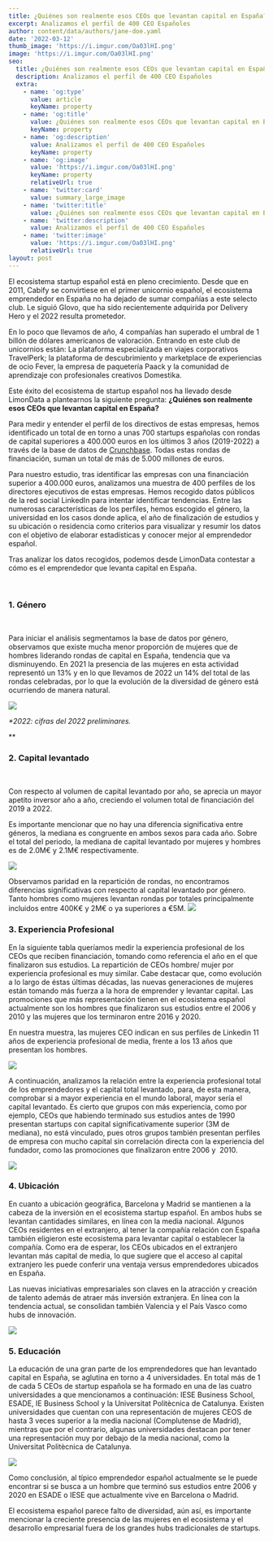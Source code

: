 ```yaml
---
title: ¿Quiénes son realmente esos CEOs que levantan capital en España?
excerpt: Analizamos el perfil de 400 CEO Españoles
author: content/data/authors/jane-doe.yaml
date: '2022-03-12'
thumb_image: 'https://i.imgur.com/Oa03lHI.png'
image: 'https://i.imgur.com/Oa03lHI.png'
seo:
  title: ¿Quiénes son realmente esos CEOs que levantan capital en España?
  description: Analizamos el perfil de 400 CEO Españoles
  extra:
    - name: 'og:type'
      value: article
      keyName: property
    - name: 'og:title'
      value: ¿Quiénes son realmente esos CEOs que levantan capital en España?
      keyName: property
    - name: 'og:description'
      value: Analizamos el perfil de 400 CEO Españoles
      keyName: property
    - name: 'og:image'
      value: 'https://i.imgur.com/Oa03lHI.png'
      keyName: property
      relativeUrl: true
    - name: 'twitter:card'
      value: summary_large_image
    - name: 'twitter:title'
      value: ¿Quiénes son realmente esos CEOs que levantan capital en España?
    - name: 'twitter:description'
      value: Analizamos el perfil de 400 CEO Españoles
    - name: 'twitter:image'
      value: 'https://i.imgur.com/Oa03lHI.png'
      relativeUrl: true
layout: post
---
```

El ecosistema startup español está en pleno crecimiento. Desde que en 2011, Cabify se convirtiese en el primer unicornio español, el ecosistema emprendedor en España no ha dejado de sumar compañías a este selecto club. Le siguió Glovo, que ha sido recientemente adquirida por Delivery Hero y el 2022 resulta prometedor.

En lo poco que llevamos de año, 4 compañías han superado el umbral de 1 billón de dólares americanos de valoración. Entrando en este club de unicornios están: La plataforma especializada en viajes corporativos TravelPerk; la plataforma de descubrimiento y marketplace de experiencias de ocio Fever, la empresa de paquetería Paack y la comunidad de aprendizaje con profesionales creativos Domestika. 

Este éxito del ecosistema de startup español nos ha llevado desde LimonData a plantearnos la siguiente pregunta: **¿Quiénes son realmente esos CEOs que levantan capital en España?**

Para medir y entender el perfil de los directivos de estas empresas, hemos identificado un total de en torno a unas 700 startups españolas con rondas de capital superiores a 400.000 euros en los últimos 3 años (2019-2022) a través de la base de datos de [Crunchbase](https://www.crunchbase.com/). Todas estas rondas de financiación, suman un total de más de 5.000 millones de euros.

Para nuestro estudio, tras identificar las empresas con una financiación superior a 400.000 euros, analizamos una muestra de 400 perfiles de los directores ejecutivos de estas empresas. Hemos recogido datos públicos de la red social LinkedIn para intentar identificar tendencias. Entre las numerosas características de los perfiles, hemos escogido el género, la universidad en los casos donde aplica, el año de finalización de estudios y su ubicación o residencia como criterios para visualizar y resumir los datos con el objetivo de elaborar estadísticas y conocer mejor al emprendedor español.

Tras analizar los datos recogidos, podemos desde LimonData contestar a cómo es el emprendedor que levanta capital en España.

  

### 1. Género

 

Para iniciar el análisis segmentamos la base de datos por género, observamos que existe mucha menor proporción de mujeres que de hombres liderando rondas de capital en España, tendencia que va disminuyendo. En 2021 la presencia de las mujeres en esta actividad representó un 13% y en lo que llevamos de 2022 un 14% del total de las rondas celebradas, por lo que la evolución de la diversidad de género está ocurriendo de manera natural.

![](https://lh5.googleusercontent.com/XYNbLEhwCgiDQNUx159XqHUu2q9Ejye9AgyQBtfK2seKzCvHe3-Ho5HfOGPPRig6xN2INIMA3o8hli-NAkjf-JJb28i-xJKBpnuR8gf_vyBebLQWB5XhkxSHfpnj5lCTR357clFv)

*\*2022: cifras del 2022 preliminares.*

\*\*

### **2. Capital levantado**

 

Con respecto al volumen de capital levantado por año, se aprecia un mayor apetito inversor año a año, creciendo el volumen total de financiación del 2019 a 2022.

Es importante mencionar que no hay una diferencia significativa entre géneros, la mediana es congruente en ambos sexos para cada año. Sobre el total del periodo, la mediana de capital levantado por mujeres y hombres es de 2.0M€ y 2.1M€ respectivamente.

![](https://lh5.googleusercontent.com/loenvDpxQBJdiHtNXyuXux1G8HGOH7IwRylP179uDgSRMmdOCBhe5-9FhkIZWSdtX5norQeEudPnEmH-xUEgJzsnK6svkSVnYgdKlWjeVFroPEtIF56gWiNzfv2H-wz4izGo6NFW)

Observamos paridad en la repartición de rondas, no encontramos diferencias significativas con respecto al capital levantado por género. Tanto hombres como mujeres levantan rondas por totales principalmente incluidos entre 400K€ y 2M€ o ya superiores a €5M. ![](https://lh4.googleusercontent.com/wGsG8whmmqsqxKyGsuiVmic6gQPg9LNtoADF5pkxCj4hj4CAxP1nQWUA0NcB25Oc-05ZkA\_77gzGmVD-Gu0HPk7OaEJxRNiOvsojQVt0tl8xncxKcPbDdGEsI9W_cYzcXsxrMyo8)

### **3. Experiencia Profesional**

En la siguiente tabla queríamos medir la experiencia profesional de los CEOs que reciben financiación, tomando como referencia el año en el que finalizaron sus estudios. La repartición de CEOs hombre/ mujer por experiencia profesional es muy similar. Cabe destacar que, como evolución a lo largo de éstas últimas décadas, las nuevas generaciones de mujeres están tomando más fuerza a la hora de emprender y levantar capital. Las promociones que más representación tienen en el ecosistema español actualmente son los hombres que finalizaron sus estudios entre el 2006 y 2010 y las mujeres que los terminaron entre 2016 y 2020. 

En nuestra muestra, las mujeres CEO indican en sus perfiles de Linkedin 11 años de experiencia profesional de media, frente a los 13 años que presentan los hombres.

![](https://lh4.googleusercontent.com/tzBQYynVVVS_m1kzMALRT035JB33nCJzT2k8ePigJkUHgbla2hX6XmXT8yOqRD5KDebBOYFiJos_zKL0QRe0Yg5dNvhifiFKLqryr1Df8q7wQHw8NgwL-Eai1\_sk3E3nnV7h9C6J)

A continuación, analizamos la relación entre la experiencia profesional total de los emprendedores y el capital total levantado, para, de esta manera, comprobar si a mayor experiencia en el mundo laboral, mayor sería el capital levantado. Es cierto que grupos con más experiencia, como por ejemplo, CEOs que habiendo terminado sus estudios antes de 1990 presentan startups con capital significativamente superior (3M de mediana), no está vinculado, pues otros grupos también presentan perfiles de empresa con mucho capital sin correlación directa con la experiencia del fundador, como las promociones que finalizaron entre 2006 y  2010.

![](https://lh3.googleusercontent.com/IbaHVY3qgnp-kHA5BSd-3Op1-u_TLl68y7sLnRAvd_L3yqjwowJ-471GqVb8fmRzFQWDuKVzFj1UZXlyq8SmAbmCNYnYu-Q6uH2doC9VpwcC6qK5aPE_N82OczS0uPkGtqtcElqO)

### **4. Ubicación**

En cuanto a ubicación geográfica, Barcelona y Madrid se mantienen a la cabeza de la inversión en el ecosistema startup español. En ambos hubs se levantan cantidades similares, en línea con la media nacional. Algunos CEOs residentes en el extranjero, al tener la compañía relación con España también eligieron este ecosistema para levantar capital o establecer la compañía. Como era de esperar, los CEOs ubicados en el extranjero levantan más capital de media, lo que sugiere que el acceso al capital extranjero les puede conferir una ventaja versus emprendedores ubicados  en España.

Las nuevas iniciativas empresariales son claves en la atracción y creación de talento además de atraer más inversión extranjera. En línea con la tendencia actual, se consolidan también Valencia y el País Vasco como hubs de innovación.

![](https://lh6.googleusercontent.com/YFhhSnm9XME2eVOz2j5wiNLFQ05JlbgUP5nQJK8Wgr5nBwtihIYnMALnFpAiXcSmJD\_2Ja-8BEaUgLGjWAeQTPgxmarYKS0r5hThA0AJNSpMORLXGIuSnKbz9JFxp0favtHMW9wl)

### **5. Educación**

La educación de una gran parte de los emprendedores que han levantado capital en España, se aglutina en torno a 4 universidades. En total más de 1 de cada 5 CEOs de startup española se ha formado en una de las cuatro universidades a que mencionamos a continuación: IESE Business School, ESADE, IE Business School y la Universitat Politècnica de Catalunya. Existen universidades que cuentan con una representación de mujeres CEOS de hasta 3 veces superior a la media nacional (Complutense de Madrid), mientras que por el contrario, algunas universidades destacan por tener una representación muy por debajo de la media nacional, como la Universitat Politècnica de Catalunya.

![](https://lh3.googleusercontent.com/LC-hzGjENwsXtIPVBosM4\_YKPeOj4NbnUNat_BUAIiXe07XK_S8xDdXdvGAVva8fZSgqKteZkdmBjcamXVyMRtwbQ_G0iB-\_CcjILbd7kL159VizA9trD6XcxIWs39EStDr2AdK7)

Como conclusión, al típico emprendedor español actualmente se le puede encontrar si se busca a un hombre que terminó sus estudios entre 2006 y 2020 en ESADE o IESE que actualmente vive en Barcelona o Madrid.

El ecosistema español parece falto de diversidad, aún así, es importante mencionar la creciente presencia de las mujeres en el ecosistema y el desarrollo empresarial fuera de los grandes hubs tradicionales de startups.
